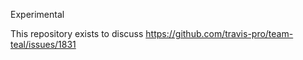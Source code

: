 Experimental

This repository exists to discuss https://github.com/travis-pro/team-teal/issues/1831
